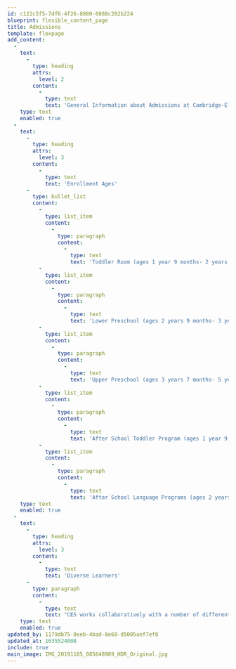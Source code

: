 ```yaml
---
id: c122c5f5-7df6-4f26-8080-0888c282b224
blueprint: flexible_content_page
title: Admissions
template: flexpage
add_content:
  -
    text:
      -
        type: heading
        attrs:
          level: 2
        content:
          -
            type: text
            text: 'General Information about Admissions at Cambridge-Ellis'
    type: text
    enabled: true
  -
    text:
      -
        type: heading
        attrs:
          level: 3
        content:
          -
            type: text
            text: 'Enrollment Ages'
      -
        type: bullet_list
        content:
          -
            type: list_item
            content:
              -
                type: paragraph
                content:
                  -
                    type: text
                    text: 'Toddler Room (ages 1 year 9 months- 2 years 8 months by September)'
          -
            type: list_item
            content:
              -
                type: paragraph
                content:
                  -
                    type: text
                    text: 'Lower Preschool (ages 2 years 9 months- 3 years 6 months by September)'
          -
            type: list_item
            content:
              -
                type: paragraph
                content:
                  -
                    type: text
                    text: 'Upper Preschool (ages 3 years 7 months- 5 years 3 months by September)'
          -
            type: list_item
            content:
              -
                type: paragraph
                content:
                  -
                    type: text
                    text: 'After School Toddler Program (ages 1 year 9 months- 2 years 8 months by September)'
          -
            type: list_item
            content:
              -
                type: paragraph
                content:
                  -
                    type: text
                    text: 'After School Language Programs (ages 2 years 9 months- 6 years by September)'
    type: text
    enabled: true
  -
    text:
      -
        type: heading
        attrs:
          level: 3
        content:
          -
            type: text
            text: 'Diverse Learners'
      -
        type: paragraph
        content:
          -
            type: text
            text: "CES works collaboratively with a number of different agencies, public and private, as well as renowned experts in areas of child development, including a child development specialist, speech and language pathologist, and child psychologist. Our teaching faculty receives ongoing training and consultation by experts in the field. We welcome specialists and therapists into our classrooms to provide special support services to children during school hours.\_"
    type: text
    enabled: true
updated_by: 1179db75-8eeb-4bad-8e60-d5005aef7ef8
updated_at: 1635524008
include: true
main_image: IMG_20191105_085648989_HDR_Original.jpg
---
```

